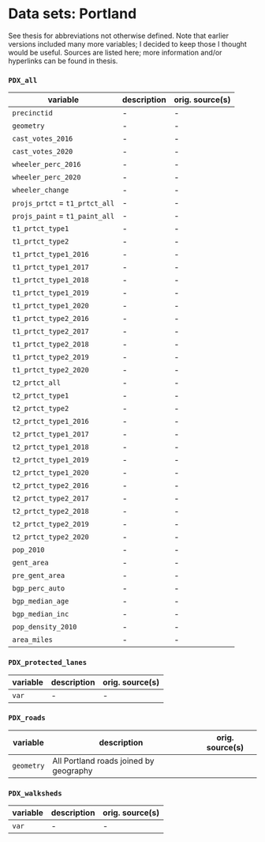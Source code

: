 # Data sets: Portland

See thesis for abbreviations not otherwise defined. Note that earlier versions included many more variables; I decided to keep those I thought would be useful. Sources are listed here; more information and/or hyperlinks can be found in thesis.

### `PDX_all`

| variable  | description | orig. source(s) |
| --------- | ----------- | ----- |
| `precinctid` | - | - | - |
| `geometry` | - | - | - | 
| `cast_votes_2016` | - | - | - | 
| `cast_votes_2020` | - | - | - | 
| `wheeler_perc_2016` | - | - | - | 
| `wheeler_perc_2020` | - | - | - | 
| `wheeler_change` | - | - | - | 
| `projs_prtct` = `t1_prtct_all` | - | - | - | 
| `projs_paint` = `t1_paint_all` | - | - | - |
| `t1_prtct_type1` | - | - | - | 
| `t1_prtct_type2` | - | - | - |
| `t1_prtct_type1_2016` | - | - | - |
| `t1_prtct_type1_2017` | - | - | - |
| `t1_prtct_type1_2018` | - | - | - |
| `t1_prtct_type1_2019` | - | - | - |
| `t1_prtct_type1_2020` | - | - | - |
| `t1_prtct_type2_2016` | - | - | - |
| `t1_prtct_type2_2017` | - | - | - |
| `t1_prtct_type2_2018` | - | - | - |
| `t1_prtct_type2_2019` | - | - | - |
| `t1_prtct_type2_2020` | - | - | - | 
| `t2_prtct_all` | - | - | - |
| `t2_prtct_type1` | - | - | - |
| `t2_prtct_type2` | - | - | - | 
| `t2_prtct_type1_2016` | - | - | - |
| `t2_prtct_type1_2017` | - | - | - | 
| `t2_prtct_type1_2018` | - | - | - |
| `t2_prtct_type1_2019` | - | - | - |
| `t2_prtct_type1_2020` | - | - | - |
| `t2_prtct_type2_2016` | - | - | - |
| `t2_prtct_type2_2017` | - | - | - |
| `t2_prtct_type2_2018` | - | - | - |
| `t2_prtct_type2_2019` | - | - | - |
| `t2_prtct_type2_2020` | - | - | - | 
| `pop_2010` | - | - | - | 
| `gent_area` | - | - | - |
| `pre_gent_area` | - | - | - | 
| `bgp_perc_auto` | - | - | - |
| `bgp_median_age` | - | - | - |
| `bgp_median_inc` | - | - | - |
| `pop_density_2010` | - | - | - |
| `area_miles` | - | - | - |

### `PDX_protected_lanes`

| variable  | description | orig. source(s) |
| --------- | ----------- | ----- |
| `var` | - | - | - |


### `PDX_roads`

| variable  | description | orig. source(s) |
| --------- | ----------- | ----- |
| `geometry` | All Portland roads joined by geography |  |

### `PDX_walksheds`

| variable  | description | orig. source(s) |
| --------- | ----------- | ----- |
| `var` | - | - | 
